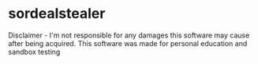 # sordealstealer
Disclaimer - I'm not responsible for any damages this software may cause after being acquired. This software was made for personal education and sandbox testing
